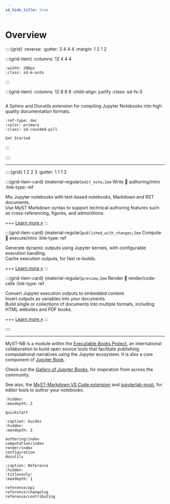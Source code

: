 ```yaml
---
sd_hide_title: true
---
```


# Overview

::::{grid}
:reverse:
:gutter: 3 4 4 4
:margin: 1 2 1 2

:::{grid-item}
:columns: 12 4 4 4

```{image} _static/logo-square.svg
:width: 200px
:class: sd-m-auto
```

:::

:::{grid-item}
:columns: 12 8 8 8
:child-align: justify
:class: sd-fs-5

```{rubric} Jupyter Notebook Publishing
```

A Sphinx and Docutils extension for compiling Jupyter Notebooks into high quality documentation formats.

```{button-ref} quickstart
:ref-type: doc
:color: primary
:class: sd-rounded-pill

Get Started
```

:::

::::

----------------

::::{grid} 1 2 2 3
:gutter: 1 1 1 2

:::{grid-item-card} {material-regular}`edit_note;2em` Write
:link: authoring/intro
:link-type: ref

Mix Jupyter notebooks with text-based notebooks, Markdown and RST documents.\
Use MyST Markdown syntax to support technical authoring features such as cross-referencing, figures, and admonitions.

+++
[Learn more »](authoring/intro)
:::

:::{grid-item-card} {material-regular}`published_with_changes;2em` Compute
:link: execute/intro
:link-type: ref

Generate dynamic outputs using Jupyter kernels, with configurable execution handling.\
Cache execution outputs, for fast re-builds.

+++
[Learn more »](execute/intro)
:::

:::{grid-item-card} {material-regular}`preview;2em` Render
:link: render/code-cells
:link-type: ref

Convert Jupyter execution outputs to embedded content.\
Insert outputs as variables into your documents.\
Build single or collections of documents into multiple formats, including HTML websites and PDF books.

+++
[Learn more »](render/code-cells)
:::

::::

----------------

MyST-NB is a module within the [Executable Books Project](https://executablebooks.org),
an international collaboration to build open source tools that facilitate publishing computational narratives using the Jupyter ecosystem.
It is also a core component of [Jupyter Book](jb:intro).

Check out the [Gallery of Jupyter Books](https://executablebooks.org/en/latest/gallery.html),
for inspiration from across the community.

See also, the [MyST-Markdown VS Code extension](https://marketplace.visualstudio.com/items?itemName=ExecutableBookProject.myst-highlight)
and [jupyterlab-myst](https://github.com/executablebooks/jupyterlab-myst), for editor tools to author your notebooks.

```{toctree}
:hidden:
:maxdepth: 2

quickstart
```

```{toctree}
:caption: Guides
:hidden:
:maxdepth: 2

authoring/index
computation/index
render/index
configuration
docutils
```

```{toctree}
:caption: Reference
:hidden:
:titlesonly:
:maxdepth: 1

reference/api
reference/changelog
reference/contributing
```
